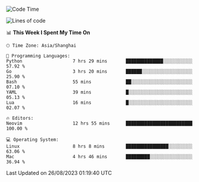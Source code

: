 <!--START_SECTION:waka-->
![Code Time](http://img.shields.io/badge/Code%20Time-1%2C538%20hrs%2024%20mins-blue)

![Lines of code](https://img.shields.io/badge/From%20Hello%20World%20I%27ve%20Written-286.3%20thousand%20lines%20of%20code-blue)

📊 **This Week I Spent My Time On** 

```text
🕑︎ Time Zone: Asia/Shanghai

💬 Programming Languages: 
Python                   7 hrs 29 mins       ██████████████░░░░░░░░░░░   57.92 % 
Go                       3 hrs 20 mins       ██████░░░░░░░░░░░░░░░░░░░   25.90 % 
Bash                     55 mins             ██░░░░░░░░░░░░░░░░░░░░░░░   07.10 % 
YAML                     39 mins             █░░░░░░░░░░░░░░░░░░░░░░░░   05.13 % 
Lua                      16 mins             █░░░░░░░░░░░░░░░░░░░░░░░░   02.07 % 

🔥 Editors: 
Neovim                   12 hrs 55 mins      █████████████████████████   100.00 % 

💻 Operating System: 
Linux                    8 hrs 8 mins        ████████████████░░░░░░░░░   63.06 % 
Mac                      4 hrs 46 mins       █████████░░░░░░░░░░░░░░░░   36.94 % 
```


 Last Updated on 26/08/2023 01:19:40 UTC
<!--END_SECTION:waka-->

